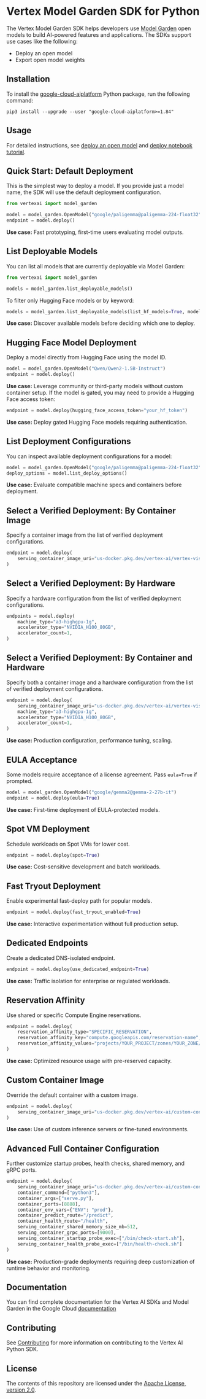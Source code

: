 # Vertex Model Garden SDK for Python

The Vertex Model Garden SDK helps developers use [Model Garden](https://cloud.google.com/vertex-ai/generative-ai/docs/model-garden/explore-models) open models to build AI-powered features and applications.
The SDKs support use cases like the following:

- Deploy an open model
- Export open model weights

## Installation

To install the
[google-cloud-aiplatform](https://pypi.org/project/google-cloud-aiplatform/)
Python package, run the following command:

```shell
pip3 install --upgrade --user "google-cloud-aiplatform>=1.84"
```

## Usage

For detailed instructions, see [deploy an open model](https://cloud.google.com/vertex-ai/generative-ai/docs/model-garden/use-models#deploy_an_open_model) and [deploy notebook tutorial](https://github.com/GoogleCloudPlatform/vertex-ai-samples/blob/main/notebooks/community/model_garden/model_garden_deployment_tutorial.ipynb).

## Quick Start: Default Deployment

This is the simplest way to deploy a model. If you provide just a model name, the SDK will use the default deployment configuration.

```python
from vertexai import model_garden

model = model_garden.OpenModel("google/paligemma@paligemma-224-float32")
endpoint = model.deploy()
```

**Use case:** Fast prototyping, first-time users evaluating model outputs.

## List Deployable Models

You can list all models that are currently deployable via Model Garden:

```python
from vertexai import model_garden

models = model_garden.list_deployable_models()
```

To filter only Hugging Face models or by keyword:

```python
models = model_garden.list_deployable_models(list_hf_models=True, model_filter="stable-diffusion")
```

**Use case:** Discover available models before deciding which one to deploy.

## Hugging Face Model Deployment

Deploy a model directly from Hugging Face using the model ID.

```python
model = model_garden.OpenModel("Qwen/Qwen2-1.5B-Instruct")
endpoint = model.deploy()
```

**Use case:** Leverage community or third-party models without custom container setup. If the model is gated, you may need to provide a Hugging Face access token:

```python
endpoint = model.deploy(hugging_face_access_token="your_hf_token")
```

**Use case:** Deploy gated Hugging Face models requiring authentication.

## List Deployment Configurations

You can inspect available deployment configurations for a model:

```python
model = model_garden.OpenModel("google/paligemma@paligemma-224-float32")
deploy_options = model.list_deploy_options()
```

**Use case:** Evaluate compatible machine specs and containers before deployment.

## Select a Verified Deployment: By Container Image

Specify a container image from the list of verified deployment configurations.

```python
endpoint = model.deploy(
    serving_container_image_uri="us-docker.pkg.dev/vertex-ai/vertex-vision-model-garden-dockers/pytorch-vllm-serve:20250430_0916_RC00_maas",
)
```

## Select a Verified Deployment: By Hardware

Specify a hardware configuration from the list of verified deployment configurations.

```python
endpoints = model.deploy(
    machine_type="a3-highgpu-1g",
    accelerator_type="NVIDIA_H100_80GB",
    accelerator_count=1,
)
```

## Select a Verified Deployment: By Container and Hardware

Specify both a container image and a hardware configuration from the list of verified deployment configurations.

```python
endpoint = model.deploy(
    serving_container_image_uri="us-docker.pkg.dev/vertex-ai/vertex-vision-model-garden-dockers/pytorch-vllm-serve:20250430_0916_RC00_maas",
    machine_type="a3-highgpu-1g",
    accelerator_type="NVIDIA_H100_80GB",
    accelerator_count=1,
)
```

**Use case:** Production configuration, performance tuning, scaling.

## EULA Acceptance

Some models require acceptance of a license agreement. Pass `eula=True` if prompted.

```python
model = model_garden.OpenModel("google/gemma2@gemma-2-27b-it")
endpoint = model.deploy(eula=True)
```

**Use case:** First-time deployment of EULA-protected models.

## Spot VM Deployment

Schedule workloads on Spot VMs for lower cost.

```python
endpoint = model.deploy(spot=True)
```

**Use case:** Cost-sensitive development and batch workloads.

## Fast Tryout Deployment

Enable experimental fast-deploy path for popular models.

```python
endpoint = model.deploy(fast_tryout_enabled=True)
```

**Use case:** Interactive experimentation without full production setup.

## Dedicated Endpoints

Create a dedicated DNS-isolated endpoint.

```python
endpoint = model.deploy(use_dedicated_endpoint=True)
```

**Use case:** Traffic isolation for enterprise or regulated workloads.

## Reservation Affinity

Use shared or specific Compute Engine reservations.

```python
endpoint = model.deploy(
    reservation_affinity_type="SPECIFIC_RESERVATION",
    reservation_affinity_key="compute.googleapis.com/reservation-name",
    reservation_affinity_values="projects/YOUR_PROJECT/zones/YOUR_ZONE/reservations/YOUR_RESERVATION"
)
```

**Use case:** Optimized resource usage with pre-reserved capacity.

## Custom Container Image

Override the default container with a custom image.

```python
endpoint = model.deploy(
    serving_container_image_uri="us-docker.pkg.dev/vertex-ai/custom-container:latest"
)
```

**Use case:** Use of custom inference servers or fine-tuned environments.

## Advanced Full Container Configuration

Further customize startup probes, health checks, shared memory, and gRPC ports.

```python
endpoint = model.deploy(
    serving_container_image_uri="us-docker.pkg.dev/vertex-ai/custom-container:latest",
    container_command=["python3"],
    container_args=["serve.py"],
    container_ports=[8888],
    container_env_vars={"ENV": "prod"},
    container_predict_route="/predict",
    container_health_route="/health",
    serving_container_shared_memory_size_mb=512,
    serving_container_grpc_ports=[9000],
    serving_container_startup_probe_exec=["/bin/check-start.sh"],
    serving_container_health_probe_exec=["/bin/health-check.sh"]
)
```

**Use case:** Production-grade deployments requiring deep customization of runtime behavior and monitoring.

## Documentation

You can find complete documentation for the Vertex AI SDKs and Model Garden in the Google Cloud [documentation](https://cloud.google.com/vertex-ai/docs/generative-ai/learn/overview)

## Contributing

See [Contributing](https://github.com/googleapis/python-aiplatform/blob/main/CONTRIBUTING.rst) for more information on contributing to the Vertex AI Python SDK.

## License

The contents of this repository are licensed under the [Apache License, version 2.0](http://www.apache.org/licenses/LICENSE-2.0).